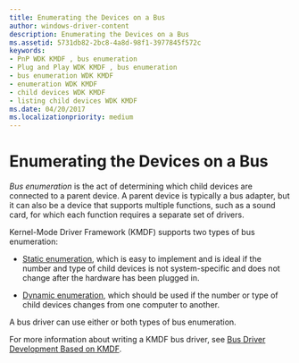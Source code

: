 ```yaml
---
title: Enumerating the Devices on a Bus
author: windows-driver-content
description: Enumerating the Devices on a Bus
ms.assetid: 5731db82-2bc8-4a8d-98f1-3977845f572c
keywords:
- PnP WDK KMDF , bus enumeration
- Plug and Play WDK KMDF , bus enumeration
- bus enumeration WDK KMDF
- enumeration WDK KMDF
- child devices WDK KMDF
- listing child devices WDK KMDF
ms.date: 04/20/2017
ms.localizationpriority: medium
---
```


# Enumerating the Devices on a Bus


*Bus enumeration* is the act of determining which child devices are connected to a parent device. A parent device is typically a bus adapter, but it can also be a device that supports multiple functions, such as a sound card, for which each function requires a separate set of drivers.

Kernel-Mode Driver Framework (KMDF) supports two types of bus enumeration:

-   [Static enumeration](static-enumeration.md), which is easy to implement and is ideal if the number and type of child devices is not system-specific and does not change after the hardware has been plugged in.

-   [Dynamic enumeration](dynamic-enumeration.md), which should be used if the number or type of child devices changes from one computer to another.

A bus driver can use either or both types of bus enumeration.

For more information about writing a KMDF bus driver, see [Bus Driver Development Based on KMDF](https://msdn.microsoft.com/windows/hardware/gg463281).

 

 





